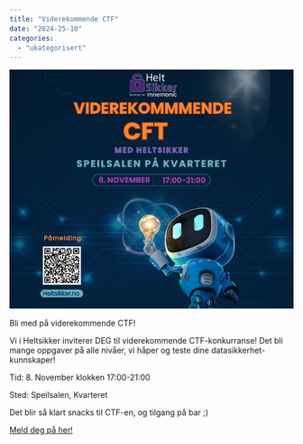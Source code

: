 ```yaml
---
title: "Viderekommende CTF"
date: "2024-25-10"
categories: 
  - "ukategorisert"
---
```


![Viderkommen_CTF](/public/Viderkommen_CTF.png)

Bli med på viderekommende CTF! <br />

Vi i Heltsikker inviterer DEG til viderekommende CTF-konkurranse! Det bli mange oppgaver på alle nivåer, vi håper og teste dine datasikkerhet-kunnskaper! <br />

Tid: 8. November klokken 17:00-21:00

Sted: Speilsalen, Kvarteret <br />

Det blir så klart snacks til CTF-en, og tilgang på bar ;)

[Meld deg på her!](https://docs.google.com/forms/d/e/1FAIpQLSezkrdXtrHCmBmlShtZZ6ABnIg9ZKxgiqvbj1Ak2YDYSgCfOw/viewform)
